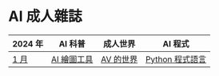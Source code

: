 # AI 成人雜誌

2024 年 | AI 科普 | 成人世界 | AI 程式
-------------------|---------|----------|--------
[1 月](2024/01/README.md)   | [AI 繪圖工具](2024/01/app/README.md) | [AV 的世界](2024/01/sex/README.md) | [Python 程式語言](2024/01/ai/README.md)


<!--
[2 月](2024/02/README.md)   | [ChatGPT 聊天](2024/02/app/README.md) | [AI 人體藝術](2024/02/sex/README.md) | [Python 與 AI](2024/02/ai/README.md)
[3 月](2024/03/README.md)   | [大語言模型](2024/03/app/README.md) | [日本 AV 與番號](2024/03/sex/README.md) | [爬山演算法](2024/03/ai/README.md)
[4 月](2024/04/README.md)   | [AI 技術史](2024/04/app/README.md) | [台灣的 AV 產業](2024/04/sex/README.md) | [梯度下降法](2024/04/ai/README.md)
[5 月](2024/05/README.md)   | [早期的 AI](2024/05/app/README.md) | [富丈太郎的 AV 世界](2024/05/sex/README.md) | [反傳遞演算法](2024/05/ai/README.md)
[6 月](2024/06/README.md)   | [機器如何學習？](2024/06/app/README.md) | [日本女優名冊](2024/06/sex/README.md) | [PyTorch 基礎](2024/06/ai/README.md)
[7 月](2024/07/README.md)   | [神經網路是甚麼？](2024/07/app/README.md) | [日本男優名冊](2024/07/sex/README.md) | [詞向量技術](2024/07/ai/README.md)
[8 月](2024/08/README.md)   | [深度學習技術](2024/08/app/README.md) | [女生看的 AV](2024/08/sex/README.md) | [RNN 循環神經網路](2024/08/ai/README.md)
[9 月](2024/09/README.md)   | [AI 背後的數學](2024/09/app/README.md) | [性玩具巡禮](2024/09/sex/README.md) | [GPT 語言模型](2024/09/ai/README.md)
[10月](2024/10/README.md)   | [虛擬實境技術](2024/10/app/README.md) | [內向直男交女友](2024/10/sex/README.md) | [Llama2 語言模型](2024/10/ai/README.md)
[11月](2024/11/README.md)   | [蘋果的 Vision Pro](2024/11/app/README.md) | [韓國的 AV 影片](2024/11/sex/README.md) | [CNN 卷積神經網路](2024/11/ai/README.md)
[12月](2024/12/README.md)   | [人造觸覺技術](2024/12/app/README.md) | [矽膠娃娃](2024/12/sex/README.md) | [Diffusion 影像生成技術](2024/12/ai/README.md)
-->